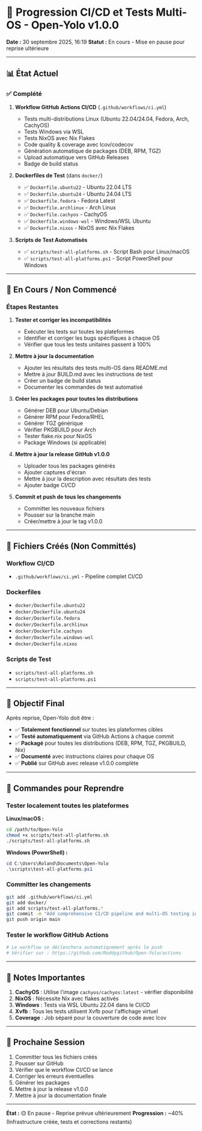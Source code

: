 # 🚧 Progression CI/CD et Tests Multi-OS - Open-Yolo v1.0.0

**Date :** 30 septembre 2025, 16:19
**Statut :** En cours - Mise en pause pour reprise ultérieure

---

## 📊 État Actuel

### ✅ Complété

1. **Workflow GitHub Actions CI/CD** (`.github/workflows/ci.yml`)
   - Tests multi-distributions Linux (Ubuntu 22.04/24.04, Fedora, Arch, CachyOS)
   - Tests Windows via WSL
   - Tests NixOS avec Nix Flakes
   - Code quality & coverage avec lcov/codecov
   - Génération automatique de packages (DEB, RPM, TGZ)
   - Upload automatique vers GitHub Releases
   - Badge de build status

2. **Dockerfiles de Test** (dans `docker/`)
   - ✅ `Dockerfile.ubuntu22` - Ubuntu 22.04 LTS
   - ✅ `Dockerfile.ubuntu24` - Ubuntu 24.04 LTS
   - ✅ `Dockerfile.fedora` - Fedora Latest
   - ✅ `Dockerfile.archlinux` - Arch Linux
   - ✅ `Dockerfile.cachyos` - CachyOS
   - ✅ `Dockerfile.windows-wsl` - Windows/WSL Ubuntu
   - ✅ `Dockerfile.nixos` - NixOS avec Nix Flakes

3. **Scripts de Test Automatisés**
   - ✅ `scripts/test-all-platforms.sh` - Script Bash pour Linux/macOS
   - ✅ `scripts/test-all-platforms.ps1` - Script PowerShell pour Windows

---

## 🔄 En Cours / Non Commencé

### Étapes Restantes

1. **Tester et corriger les incompatibilités**
   - Exécuter les tests sur toutes les plateformes
   - Identifier et corriger les bugs spécifiques à chaque OS
   - Vérifier que tous les tests unitaires passent à 100%

2. **Mettre à jour la documentation**
   - Ajouter les résultats des tests multi-OS dans README.md
   - Mettre à jour BUILD.md avec les instructions de test
   - Créer un badge de build status
   - Documenter les commandes de test automatisé

3. **Créer les packages pour toutes les distributions**
   - Générer DEB pour Ubuntu/Debian
   - Générer RPM pour Fedora/RHEL
   - Générer TGZ générique
   - Vérifier PKGBUILD pour Arch
   - Tester flake.nix pour NixOS
   - Package Windows (si applicable)

4. **Mettre à jour la release GitHub v1.0.0**
   - Uploader tous les packages générés
   - Ajouter captures d'écran
   - Mettre à jour la description avec résultats des tests
   - Ajouter badge CI/CD

5. **Commit et push de tous les changements**
   - Committer les nouveaux fichiers
   - Pousser sur la branche main
   - Créer/mettre à jour le tag v1.0.0

---

## 📁 Fichiers Créés (Non Committés)

### Workflow CI/CD
- `.github/workflows/ci.yml` - Pipeline complet CI/CD

### Dockerfiles
- `docker/Dockerfile.ubuntu22`
- `docker/Dockerfile.ubuntu24`
- `docker/Dockerfile.fedora`
- `docker/Dockerfile.archlinux`
- `docker/Dockerfile.cachyos`
- `docker/Dockerfile.windows-wsl`
- `docker/Dockerfile.nixos`

### Scripts de Test
- `scripts/test-all-platforms.sh`
- `scripts/test-all-platforms.ps1`

---

## 🎯 Objectif Final

Après reprise, Open-Yolo doit être :
- ✅ **Totalement fonctionnel** sur toutes les plateformes cibles
- ✅ **Testé automatiquement** via GitHub Actions à chaque commit
- ✅ **Packagé** pour toutes les distributions (DEB, RPM, TGZ, PKGBUILD, Nix)
- ✅ **Documenté** avec instructions claires pour chaque OS
- ✅ **Publié** sur GitHub avec release v1.0.0 complète

---

## 🔧 Commandes pour Reprendre

### Tester localement toutes les plateformes

**Linux/macOS :**
```bash
cd /path/to/Open-Yolo
chmod +x scripts/test-all-platforms.sh
./scripts/test-all-platforms.sh
```

**Windows (PowerShell) :**
```powershell
cd C:\Users\Roland\Documents\Open-Yolo
.\scripts\test-all-platforms.ps1
```

### Committer les changements
```bash
git add .github/workflows/ci.yml
git add docker/
git add scripts/test-all-platforms.*
git commit -m "Add comprehensive CI/CD pipeline and multi-OS testing infrastructure"
git push origin main
```

### Tester le workflow GitHub Actions
```bash
# Le workflow se déclenchera automatiquement après le push
# Vérifier sur : https://github.com/Roddygithub/Open-Yolo/actions
```

---

## 📝 Notes Importantes

1. **CachyOS** : Utilise l'image `cachyos/cachyos:latest` - vérifier disponibilité
2. **NixOS** : Nécessite Nix avec flakes activés
3. **Windows** : Tests via WSL Ubuntu 22.04 dans le CI/CD
4. **Xvfb** : Tous les tests utilisent Xvfb pour l'affichage virtuel
5. **Coverage** : Job séparé pour la couverture de code avec lcov

---

## 🚀 Prochaine Session

1. Committer tous les fichiers créés
2. Pousser sur GitHub
3. Vérifier que le workflow CI/CD se lance
4. Corriger les erreurs éventuelles
5. Générer les packages
6. Mettre à jour la release v1.0.0
7. Mettre à jour la documentation finale

---

**État :** 🟡 En pause - Reprise prévue ultérieurement
**Progression :** ~40% (Infrastructure créée, tests et corrections restants)
